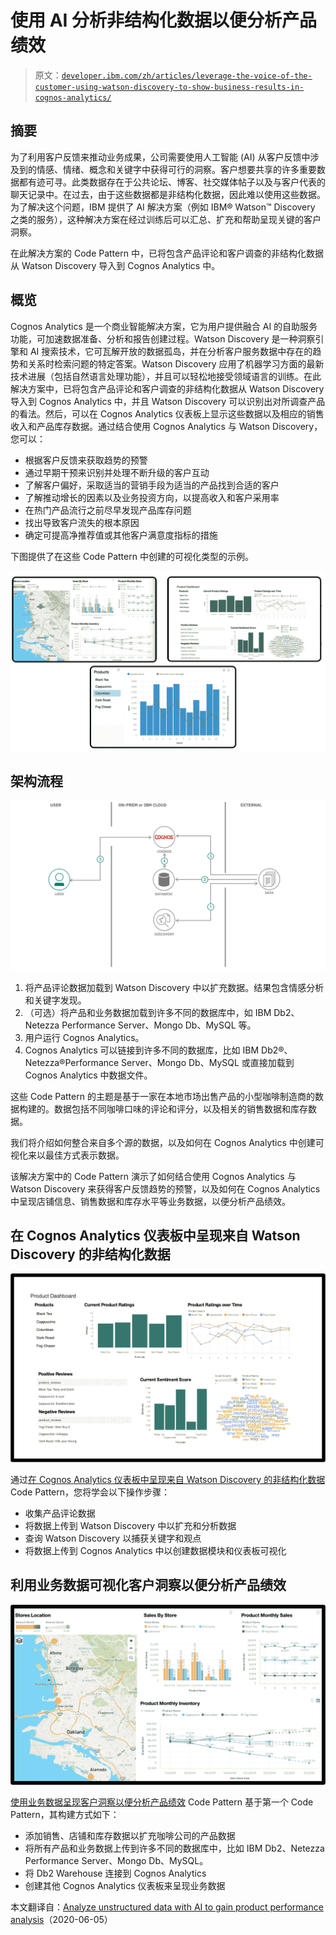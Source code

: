 # 使用 AI 分析非结构化数据以便分析产品绩效

> 原文：[`developer.ibm.com/zh/articles/leverage-the-voice-of-the-customer-using-watson-discovery-to-show-business-results-in-cognos-analytics/`](https://developer.ibm.com/zh/articles/leverage-the-voice-of-the-customer-using-watson-discovery-to-show-business-results-in-cognos-analytics/)

## 摘要

为了利用客户反馈来推动业务成果，公司需要使用人工智能 (AI) 从客户反馈中涉及到的情感、情绪、概念和关键字中获得可行的洞察。客户想要共享的许多重要数据都有迹可寻。此类数据存在于公共论坛、博客、社交媒体帖子以及与客户代表的聊天记录中。在过去，由于这些数据都是非结构化数据，因此难以使用这些数据。为了解决这个问题，IBM 提供了 AI 解决方案（例如 IBM® Watson™ Discovery 之类的服务），这种解决方案在经过训练后可以汇总、扩充和帮助呈现关键的客户洞察。

在此解决方案的 Code Pattern 中，已将包含产品评论和客户调查的非结构化数据从 Watson Discovery 导入到 Cognos Analytics 中。

## 概览

Cognos Analytics 是一个商业智能解决方案，它为用户提供融合 AI 的自助服务功能，可加速数据准备、分析和报告创建过程。Watson Discovery 是一种洞察引擎和 AI 搜索技术，它可瓦解开放的数据孤岛，并在分析客户服务数据中存在的趋势和关系时检索问题的特定答案。Watson Discovery 应用了机器学习方面的最新技术进展（包括自然语言处理功能），并且可以轻松地接受领域语言的训练。在此解决方案中，已将包含产品评论和客户调查的非结构化数据从 Watson Discovery 导入到 Cognos Analytics 中，并且 Watson Discovery 可以识别出对所调查产品的看法。然后，可以在 Cognos Analytics 仪表板上显示这些数据以及相应的销售收入和产品库存数据。通过结合使用 Cognos Analytics 与 Watson Discovery，您可以：

*   根据客户反馈来获取趋势的预警
*   通过早期干预来识别并处理不断升级的客户互动
*   了解客户偏好，采取适当的营销手段为适当的产品找到合适的客户
*   了解推动增长的因素以及业务投资方向，以提高收入和客户采用率
*   在热门产品流行之前尽早发现产品库存问题
*   找出导致客户流失的根本原因
*   确定可提高净推荐值或其他客户满意度指标的措施

下图提供了在这些 Code Pattern 中创建的可视化类型的示例。

![仪表板](img/17265dad3c8899192f99b7b75e8ef633.png)

## 架构流程

![架构](img/9d980d03d9d089656797c8ad2d10ae4d.png)

1.  将产品评论数据加载到 Watson Discovery 中以扩充数据。结果包含情感分析和关键字发现。
2.  （可选）将产品和业务数据加载到许多不同的数据库中，如 IBM Db2、Netezza Performance Server、Mongo Db、MySQL 等。
3.  用户运行 Cognos Analytics。
4.  Cognos Analytics 可以链接到许多不同的数据库，比如 IBM Db2®、Netezza®Performance Server、Mongo Db、MySQL 或直接加载到 Cognos Analytics 中数据文件。

这些 Code Pattern 的主题是基于一家在本地市场出售产品的小型咖啡制造商的数据构建的。数据包括不同咖啡口味的评论和评分，以及相关的销售数据和库存数据。

我们将介绍如何整合来自多个源的数据，以及如何在 Cognos Analytics 中创建可视化来以最佳方式表示数据。

该解决方案中的 Code Pattern 演示了如何结合使用 Cognos Analytics 与 Watson Discovery 来获得客户反馈趋势的预警，以及如何在 Cognos Analytics 中呈现店铺信息、销售数据和库存水平等业务数据，以便分析产品绩效。

## 在 Cognos Analytics 仪表板中呈现来自 Watson Discovery 的非结构化数据

![db-1-final-dashboard](img/5ae3d65568ebb490553af14784fd26e5.png)

通过[在 Cognos Analytics 仪表板中呈现来自 Watson Discovery 的非结构化数据](https://developer.ibm.com/zh/patterns/visualize-unstructured-data-from-watson-discovery-in-the-cognos-analytics-dashboard/) Code Pattern，您将学会以下操作步骤：

*   收集产品评论数据
*   将数据上传到 Watson Discovery 中以扩充和分析数据
*   查询 Watson Discovery 以捕获关键字和观点
*   将数据上传到 Cognos Analytics 中以创建数据模块和仪表板可视化

## 利用业务数据可视化客户洞察以便分析产品绩效

![db-2-final-dashboard](img/ef2f6d8b07bf9aa13f514921ba915c3e.png)

[使用业务数据呈现客户洞察以便分析产品绩效](https://developer.ibm.com/zh/patterns/visualize-customer-insights-with-business-data-for-product-performance-analysis/) Code Pattern 基于第一个 Code Pattern，其构建方式如下：

*   添加销售、店铺和库存数据以扩充咖啡公司的产品数据
*   将所有产品和业务数据上传到许多不同的数据库中，比如 IBM Db2、Netezza Performance Server、Mongo Db、MySQL。
*   将 Db2 Warehouse 连接到 Cognos Analytics
*   创建其他 Cognos Analytics 仪表板来呈现业务数据

本文翻译自：[Analyze unstructured data with AI to gain product performance analysis](https://developer.ibm.com/articles/leverage-the-voice-of-the-customer-using-watson-discovery-to-show-business-results-in-cognos-analytics/)（2020-06-05）